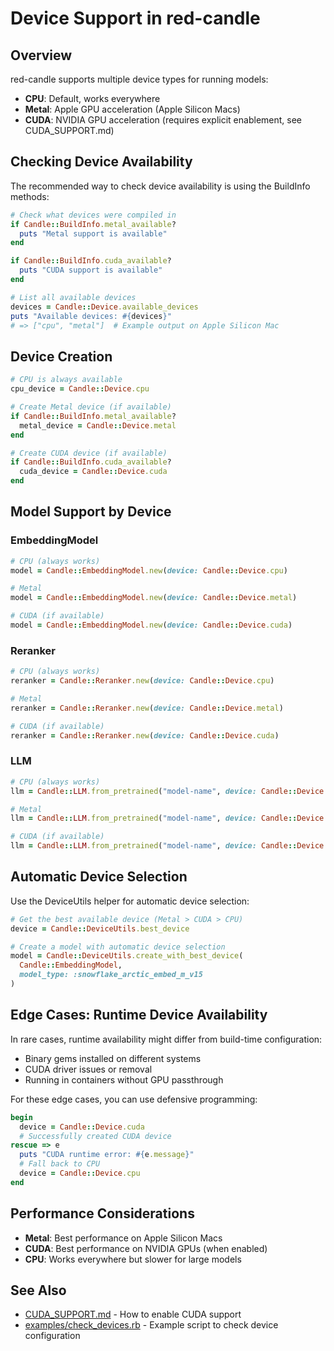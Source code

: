 # Device Support in red-candle

## Overview

red-candle supports multiple device types for running models:
- **CPU**: Default, works everywhere
- **Metal**: Apple GPU acceleration (Apple Silicon Macs)
- **CUDA**: NVIDIA GPU acceleration (requires explicit enablement, see CUDA_SUPPORT.md)

## Checking Device Availability

The recommended way to check device availability is using the BuildInfo methods:

```ruby
# Check what devices were compiled in
if Candle::BuildInfo.metal_available?
  puts "Metal support is available"
end

if Candle::BuildInfo.cuda_available?
  puts "CUDA support is available"
end

# List all available devices
devices = Candle::Device.available_devices
puts "Available devices: #{devices}"
# => ["cpu", "metal"]  # Example output on Apple Silicon Mac
```

## Device Creation

```ruby
# CPU is always available
cpu_device = Candle::Device.cpu

# Create Metal device (if available)
if Candle::BuildInfo.metal_available?
  metal_device = Candle::Device.metal
end

# Create CUDA device (if available)
if Candle::BuildInfo.cuda_available?
  cuda_device = Candle::Device.cuda
end
```

## Model Support by Device

### EmbeddingModel

```ruby
# CPU (always works)
model = Candle::EmbeddingModel.new(device: Candle::Device.cpu)

# Metal
model = Candle::EmbeddingModel.new(device: Candle::Device.metal)

# CUDA (if available)
model = Candle::EmbeddingModel.new(device: Candle::Device.cuda)
```

### Reranker

```ruby
# CPU (always works)
reranker = Candle::Reranker.new(device: Candle::Device.cpu)

# Metal
reranker = Candle::Reranker.new(device: Candle::Device.metal)

# CUDA (if available)
reranker = Candle::Reranker.new(device: Candle::Device.cuda)
```

### LLM

```ruby
# CPU (always works)
llm = Candle::LLM.from_pretrained("model-name", device: Candle::Device.cpu)

# Metal
llm = Candle::LLM.from_pretrained("model-name", device: Candle::Device.metal)

# CUDA (if available)
llm = Candle::LLM.from_pretrained("model-name", device: Candle::Device.cuda)
```

## Automatic Device Selection

Use the DeviceUtils helper for automatic device selection:

```ruby
# Get the best available device (Metal > CUDA > CPU)
device = Candle::DeviceUtils.best_device

# Create a model with automatic device selection
model = Candle::DeviceUtils.create_with_best_device(
  Candle::EmbeddingModel,
  model_type: :snowflake_arctic_embed_m_v15
)
```

## Edge Cases: Runtime Device Availability

In rare cases, runtime availability might differ from build-time configuration:
- Binary gems installed on different systems
- CUDA driver issues or removal
- Running in containers without GPU passthrough

For these edge cases, you can use defensive programming:

```ruby
begin
  device = Candle::Device.cuda
  # Successfully created CUDA device
rescue => e
  puts "CUDA runtime error: #{e.message}"
  # Fall back to CPU
  device = Candle::Device.cpu
end
```

## Performance Considerations

- **Metal**: Best performance on Apple Silicon Macs
- **CUDA**: Best performance on NVIDIA GPUs (when enabled)
- **CPU**: Works everywhere but slower for large models

## See Also

- [CUDA_SUPPORT.md](CUDA_SUPPORT.md) - How to enable CUDA support
- [examples/check_devices.rb](examples/check_devices.rb) - Example script to check device configuration